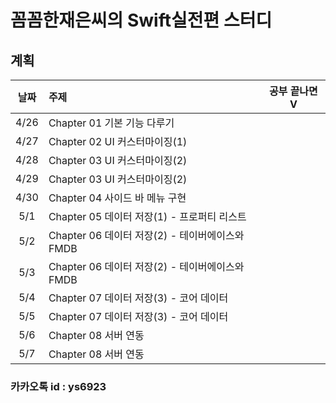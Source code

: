 # 꼼꼼한재은씨의 Swift실전편 스터디 


## 계획
| 날짜 | 주제 | 공부 끝나면 V | 
| :--: | :--- | :--: |
| 4/26 | Chapter 01 기본 기능 다루기   || 
| 4/27 | Chapter 02 UI 커스터마이징(1)|
| 4/28 | Chapter 03 UI 커스터마이징(2)|
| 4/29 | Chapter 03 UI 커스터마이징(2)|
| 4/30 | Chapter 04 사이드 바 메뉴 구현 |
| 5/1  | Chapter 05 데이터 저장(1) - 프로퍼티 리스트|
| 5/2 | Chapter 06 데이터 저장(2) - 테이버에이스와 FMDB |
| 5/3 | Chapter 06 데이터 저장(2) - 테이버에이스와 FMDB |
| 5/4 | Chapter 07 데이터 저장(3) - 코어 데이터 |
| 5/5| Chapter 07 데이터 저장(3) - 코어 데이터 |
| 5/6 | Chapter 08 서버 연동 |
| 5/7 | Chapter 08 서버 연동 |

### 카카오톡 id : ys6923
